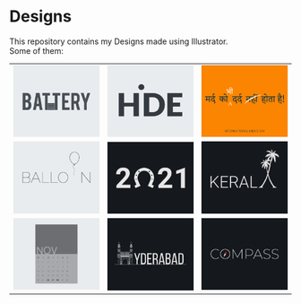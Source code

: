 # Designs
This repository contains my Designs made using Illustrator.<br>
Some of them:<br>
<table>
<tr><td><img src="./2020-11/png/28.11.2020.png"></td><td><img src="./2020-11/png/23.11.2020.png"></td><td><img src="./2020-11/png/19.11.2020.png"></td></tr>
<tr><td><img src="./2020-11/png/22.11.2020.png"></td><td><img src="./2021-01/png/01.01.2021.png"></td><td><img src="./2020-12/png/25.12.2020.png"></td></tr>
<tr><td><img src="./2020-11/png/26.11.2020.png"></td><td><img src="./2020-12/png/20.12.2020.png"></td><td><img src="./2020-12/png/12.12.2020.png"></td></tr>
</table>
